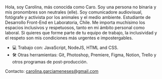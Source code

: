Hola, soy Carolina, más conocida como Caro. Soy una persona no binaria y mis pronombres son neutrales (elle). Soy comunicadore audiovisual, fotógrafe y activista por los animales y el medio ambiente. Estudiante de Desarrollo Front-End en Laboratoria, Chile. 
Me importa muchísimo los espacios inclusivos y respetuosos, tanto en mi ámbito personal como laboral. Si quieres que forme parte de tu equipo de trabajo, la inclusividad y el respeto son mis condiciones más urgentes e impostergables.

- 💻 Trabajo con: JavaScript, NodeJS, HTML and CSS.
- 🛠 Otras herramientas: Git, Photoshop, Premiere, Figma, Notion, Trello y otros programas de post-producción.

Contacto: carolina.garciameneses@gmail.com


